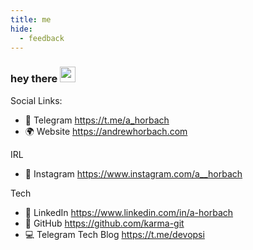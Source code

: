 ```yaml
---
title: me
hide:
  - feedback
---
```


### hey there <img src="https://media.giphy.com/media/hvRJCLFzcasrR4ia7z/giphy.gif" width="25px">

Social Links:

- 🚀 Telegram <https://t.me/a_horbach>
- 🌍 Website <https://andrewhorbach.com>

IRL

- 📸 Instagram <https://www.instagram.com/a__horbach>

Tech

- 👔 LinkedIn <https://www.linkedin.com/in/a-horbach>
- 🐙 GitHub <https://github.com/karma-git>
- 💻 Telegram Tech Blog <https://t.me/devopsi>

<!-- CI trigger 2025-02-15T14:34:28Z -->
